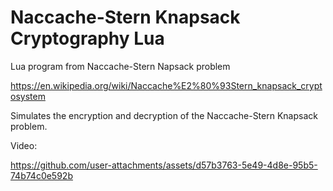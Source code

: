 # Naccache-Stern Knapsack Cryptography Lua
 Lua program from Naccache-Stern Napsack problem

https://en.wikipedia.org/wiki/Naccache%E2%80%93Stern_knapsack_cryptosystem

Simulates the encryption and decryption of the Naccache-Stern Knapsack problem. 

Video:

https://github.com/user-attachments/assets/d57b3763-5e49-4d8e-95b5-74b74c0e592b
